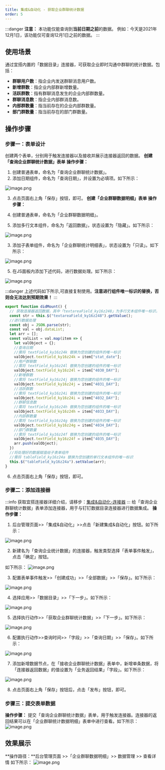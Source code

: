 ```yaml
---
title: 集成&自动化 - 获取企业群聊统计数据
order: 5
---
```

:::danger
**注意：**
本功能仅能查询到**当前日期之前**的数据。
例如：今天是2021年12月1日，该功能仅可查询12月1日之前的数据。
:::
## 使用场景
通过宜搭内置的「数据目录」连接器，可获取企业即时沟通中群聊的统计数据。包括：

- **群聊用户数**：指企业内发送群聊消息用户数。
- **新增群数**：指企业内部群新增数量。
- **活跃群数**：指有群聊消息发生的企业内部群数量。
- **群聊消息数**：指企业内部群消息数。
- **内部群数量**：指当前存在的企业内部群数量。
- **部门群数量**：指当前存在的部门群数量。
## 操作步骤
### 步骤一：表单设计
创建两个表单，分别用于触发连接器以及接收并展示连接器返回的数据。
**创建「查询企业群聊统计数据」表单**
**操作步骤：**

1. 创建普通表单，命名为「查询企业群聊统计数据」。
1. 添加日期组件，命名为「查询日期」，并设置为必填项。如下所示：

![image.png](https://img.alicdn.com/imgextra/i4/O1CN01s35y941WLcdgdpijx_!!6000000002772-2-tps-1914-971.png)
​


3. 点击页面右上角「保存」按钮，即可。
**创建「企业群聊数据明细」表单**
**操作步骤：**

1. 创建普通表单，命名为「企业群聊数据明细」。
1. 添加多行文本组件，命名为「返回数据」，状态设置为「隐藏」。如下所示：

![image.png](https://img.alicdn.com/imgextra/i3/O1CN01pfAifo1v8DR9EI5lJ_!!6000000006127-2-tps-1912-971.png)
​


3. 添加子表单组件，命名为「企业群聊统计明细表」，状态设置为「只读」。如下所示：

![image.png](https://img.alicdn.com/imgextra/i1/O1CN01cKCmD01HJadvEGKKK_!!6000000000737-2-tps-1913-973.png)
​


5. 在JS面板内添加下述代码，进行数据处理。如下所示：

![image.png](https://img.alicdn.com/imgextra/i4/O1CN01uv1wGU1NGjs9mE925_!!6000000001543-2-tps-1914-975.png)
​

:::danger
上述代码如下所示,可直接复制使用。**注意进行组件唯一标识的替换，否则会无法达到预期效果！**
:::
```javascript
export function didMount() {
  // 获取连接器返回数据，其中「textareaField_ky16z248」为多行文本组件唯一标识，请注意替换，否则会失效哦！！！
  const str = this.$("textareaField_ky16z248").getValue();
  //进行数据处理
  const obj = JSON.parse(str);
  const val = obj.dataList;
  let arr = [];
  const valList = val.map(item => {
    let valObject = {};
    //查询日期      
    //需将 textField_ky16z24k 替换为您创建的组件的唯一标识
    valObject.textField_ky16z24k = item["stat_date"];
    //用户群聊数      
    //需将 textField_ky16z24l 替换为您创建的组件的唯一标识
    valObject.textField_ky16z24l = item["4030_DAY"];
    //新增群数      
    //需将 textField_ky16z24j 替换为您创建的组件的唯一标识
    valObject.textField_ky16z24j = item["4031_DAY"];
    //活跃群数      
    //需将 textField_ky16z24i 替换为您创建的组件的唯一标识
    valObject.textField_ky16z24i = item["4032_DAY"];
    //群聊信息数      
    //需将 textField_ky16z24h 替换为您创建的组件的唯一标识
    valObject.textField_ky16z24h = item["4033_DAY"];
    //内部群数量      
    //需将 textField_ky16z24g 替换为您创建的组件的唯一标识
    valObject.textField_ky16z24g = item["4034_DAY"];
    //部门群数量      
    //需将 textField_ky16z24f 替换为您创建的组件的唯一标识
    valObject.textField_ky16z24f = item["4035_DAY"];
    arr.push(valObject);
  })
  //将处理好的数据赋值给子表单组件   
  //需将 tableField_ky16z24a 替换为您创建的单行文本组件的唯一标识
  this.$("tableField_ky16z24a").setValue(arr); 
}
```

6. 点击页面右上角「保存」按钮，即可。
### 步骤二：添加连接器
:::info
获取宜搭连接器详细介绍，请移步：[集成&自动化-连接器](https://www.yuque.com/yida/support/zevvr1?view=doc_embed)
:::
给「查询企业群聊统计数据」表单添加连接器，用于与钉钉数据目录连接器进行数据集成。
**操作步骤：**

1. 后台管理页面>>「集成&自动化」>>点击「新建集成&自动化」按钮。如下所示：

![image.png](https://img.alicdn.com/imgextra/i4/O1CN018psdgl1VMFZAkKxUN_!!6000000002638-2-tps-1918-969.png)
​


2. 新建名为「查询企业统计数据」的连接器，触发类型选择「表单事件触发」，点击「确定」按钮。

如下所示：
![image.png](https://img.alicdn.com/imgextra/i2/O1CN011UPBGd1wQMkRy200I_!!6000000006302-2-tps-1916-976.png)
​


3. 配置表单事件触发>>「创建成功」>>「全部数据」>>「保存」。如下所示：

![image.png](https://img.alicdn.com/imgextra/i1/O1CN01DVSKUP1OG6weHoWij_!!6000000001677-2-tps-1918-975.png)
​


4. 选择应用>>「数据目录」>>「下一步」。如下所示：

![image.png](https://img.alicdn.com/imgextra/i2/O1CN01u6mSFp1t33kPAziza_!!6000000005845-2-tps-1918-976.png)
​


5. 选择执行动作>>「获取企业群聊统计数据」>>「下一步」。如下所示：

![image.png](https://img.alicdn.com/imgextra/i2/O1CN01aRLktB1h6vhiAw4da_!!6000000004229-2-tps-1918-976.png)
​


6. 配置执行动作>>查询时间>>「字段」>>「查询日期」>>「保存」。如下所示：

![image.png](https://img.alicdn.com/imgextra/i4/O1CN01ZQGdty1iRpOXiosVb_!!6000000004410-2-tps-1917-976.png)
​


7. 添加新增数据节点，在「接收企业群聊统计数据」表单中，新增单条数据，将「连接器返回数据」的值设置为「业务返回结果」「字段」。如下所示：

![image.png](https://img.alicdn.com/imgextra/i1/O1CN01jgGMXN1sSsSMs2ntA_!!6000000005766-2-tps-1918-976.png)
​


8. 点击页面右上角「保存」按钮后，点击「发布」按钮，即可。
### 步骤三：提交表单数据
**操作步骤：**
提交「查询企业群聊统计数据」表单，用于触发连接器。连接器的返回结果可以在「企业群聊统计数据明细」表单中进行查看。如下所示：
![image.png](https://img.alicdn.com/imgextra/i1/O1CN01Hx1q2a1vBQDDo8yZI_!!6000000006134-2-tps-1918-976.png)
## 效果展示
**操作路径：**后台管理页面 >>「企业群聊数据明细」>> 数据管理 >> 查看详情 如下所示：
![image.png](https://img.alicdn.com/imgextra/i1/O1CN01GdvGe31TmEnzSuhrA_!!6000000002424-2-tps-1918-976.png)